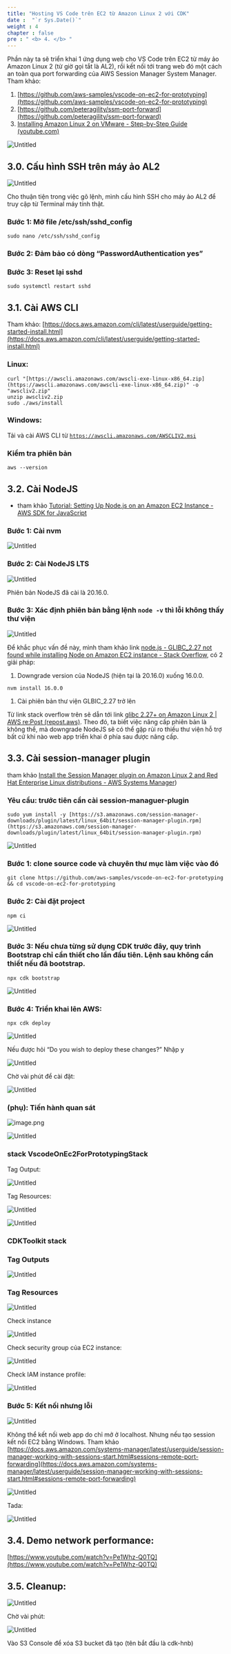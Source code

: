 ```yaml
---
title: "Hosting VS Code trên EC2 từ Amazon Linux 2 với CDK"
date :  "`r Sys.Date()`" 
weight : 4
chapter : false
pre : " <b> 4. </b> "
---
```


Phần này ta sẽ triển khai 1 ứng dụng web cho VS Code trên EC2 từ máy ảo Amazon Linux 2 (từ giờ gọi tắt là AL2), rồi kết nối tới trang web đó một cách an toàn qua port forwarding của AWS Session Manager System Manager. Tham khảo:

1. [https://github.com/aws-samples/vscode-on-ec2-for-prototyping](https://github.com/aws-samples/vscode-on-ec2-for-prototyping)
2. [https://github.com/peteragility/ssm-port-forward](https://github.com/peteragility/ssm-port-forward)
3. [Installing Amazon Linux 2 on VMware - Step-by-Step Guide (youtube.com)](https://www.youtube.com/watch?v=3hzIwa-q35E&t=29s)

![Untitled](/images/img_sec4/image.png)

## 3.0. Cấu hình SSH trên máy ảo AL2

![Untitled](/images/img_sec4/untitled%2052.png)

Cho thuận tiện trong việc gõ lệnh, mình cấu hình SSH cho máy ảo AL2 để truy cập từ Terminal máy tính thật.

### Bước 1: Mở file /etc/ssh/sshd_config

`sudo nano /etc/ssh/sshd_config`

### Bước 2: Đảm bảo có dòng “PasswordAuthentication yes”

### Bước 3: Reset lại sshd

`sudo systemctl restart sshd`

## 3.1. Cài AWS CLI

Tham khảo: [https://docs.aws.amazon.com/cli/latest/userguide/getting-started-install.html](https://docs.aws.amazon.com/cli/latest/userguide/getting-started-install.html)

### Linux:

```
curl "[https://awscli.amazonaws.com/awscli-exe-linux-x86_64.zip](https://awscli.amazonaws.com/awscli-exe-linux-x86_64.zip)" -o "awscliv2.zip"
unzip awscliv2.zip
sudo ./aws/install
```

### Windows:

Tải và cài AWS CLI từ [`https://awscli.amazonaws.com/AWSCLIV2.msi`](https://awscli.amazonaws.com/AWSCLIV2.msi)

### Kiểm tra phiên bản

```
aws --version
```

## 3.2. Cài NodeJS

- tham khảo [Tutorial: Setting Up Node.js on an Amazon EC2 Instance - AWS SDK for JavaScript](https://docs.aws.amazon.com/sdk-for-javascript/v2/developer-guide/setting-up-node-on-ec2-instance.html)

### Bước 1: Cài nvm

![Untitled](/images/img_sec4/untitled%2053.png)

### Bước 2: Cài NodeJS LTS

![Untitled](/images/img_sec4/untitled%2054.png)

Phiên bản NodeJS đã cài là 20.16.0.

### Bước 3: Xác định phiên bản bằng lệnh `node -v` thì lỗi không thấy thư viện

![Untitled](/images/img_sec4/untitled%2055.png)

Để khắc phục vấn đề này, mình tham khảo link [node.js - GLIBC_2.27 not found while installing Node on Amazon EC2 instance - Stack Overflow](https://stackoverflow.com/questions/72022527/glibc-2-27-not-found-while-installing-node-on-amazon-ec2-instance), có 2 giải pháp:

1. Downgrade version của NodeJS (hiện tại là 20.16.0) xuống 16.0.0.

```
nvm install 16.0.0
```

1. Cài phiên bản thư viện GLBIC_2.27 trở lên

Từ link stack overflow trên sẽ dẫn tới link [glibc 2.27+ on Amazon Linux 2 | AWS re:Post (repost.aws)](https://repost.aws/questions/QUrXOioL46RcCnFGyELJWKLw/glibc-2-27-on-amazon-linux-2). Theo đó, ta biết việc nâng cấp phiên bản là không thể, mà downgrade NodeJS sẽ có thể gặp rủi ro thiếu thư viện hỗ trợ bất cứ khi nào web app triển khai ở phía sau được nâng cấp.

## 3.3. Cài session-manager plugin

tham khảo [Install the Session Manager plugin on Amazon Linux 2 and Red Hat Enterprise Linux distributions - AWS Systems Manager](https://docs.aws.amazon.com/systems-manager/latest/userguide/install-plugin-linux.html))

### Yêu cầu: trước tiên cần cài session-managuer-plugin

```
sudo yum install -y [https://s3.amazonaws.com/session-manager-downloads/plugin/latest/linux_64bit/session-manager-plugin.rpm](https://s3.amazonaws.com/session-manager-downloads/plugin/latest/linux_64bit/session-manager-plugin.rpm)
```

![Untitled](/images/img_sec4/untitled%2056.png)


### Bước 1: clone source code và chuyên thư mục làm việc vào đó

```
git clone https://github.com/aws-samples/vscode-on-ec2-for-prototyping && cd vscode-on-ec2-for-prototyping
```

### Bước 2: Cài đặt project

```
npm ci
```

![Untitled](/images/img_sec4/untitled%2057.png)

### Bước 3: Nếu chưa từng sử dụng CDK trước đây, quy trình Bootstrap chỉ cần thiết cho lần đầu tiên. Lệnh sau không cần thiết nếu đã bootstrap.

```
npx cdk bootstrap
```

![Untitled](/images/img_sec4/untitled%2058.png)

### Bước 4: Triển khai lên AWS:

```
npx cdk deploy
```

![Untitled](/images/img_sec4/untitled%2059.png)

Nếu được hỏi “Do you wish to deploy these changes?” Nhập y

![Untitled](/images/img_sec4/untitled%2060.png)

Chờ vài phút để cài đặt:

![Untitled](/images/img_sec4/untitled%2061.png)

### (phụ): Tiến hành quan sát

![image.png](/images/img_sec4/image.png)

![Untitled](/images/img_sec4/untitled%2062.png)

### stack VscodeOnEc2ForPrototypingStack

Tag Output:

![Untitled](/images/img_sec4/7d1990f3-5267-4d61-956a-f43a5d2176e1.png)

Tag Resources:

![Untitled](/images/img_sec4/ffa21354-6be4-459d-9dff-d82498bf9920.png)

![Untitled](/images/img_sec4/untitled%2063.png)

### CDKToolkit stack

### Tag Outputs

![Untitled](/images/img_sec4/f87f2199-e440-495e-add9-a1ad2ecc9b9f.png)

### Tag Resources

![Untitled](/images/img_sec4/c390728e-dae0-4cba-a1da-8b7d6ba49e44.png)

Check instance

![Untitled](/images/img_sec4/untitled%2064.png)

Check security group của EC2 instance:

![Untitled](/images/img_sec4/untitled%2065.png)

Check IAM instance profile:

![Untitled](/images/img_sec4/untitled%2066.png)

### Bước 5: Kết nối nhưng lỗi

![Untitled](/images/img_sec4/untitled%2067.png)

Không thể kết nối web app do chỉ mở ở localhost. Nhưng nếu tạo session kết nối EC2 bằng Windows. Tham khảo [https://docs.aws.amazon.com/systems-manager/latest/userguide/session-manager-working-with-sessions-start.html#sessions-remote-port-forwarding](https://docs.aws.amazon.com/systems-manager/latest/userguide/session-manager-working-with-sessions-start.html#sessions-remote-port-forwarding)

![Untitled](/images/img_sec4/untitled%2068.png)

Tada:

![Untitled](/images/img_sec4/untitled%2069.png)

## 3.4. Demo network performance:

[https://www.youtube.com/watch?v=Pe1Whz-Q0TQ](https://www.youtube.com/watch?v=Pe1Whz-Q0TQ)

## 3.5. Cleanup:

![Untitled](/images/img_sec4/untitled%2070.png)

Chờ vài phút:

![Untitled](/images/img_sec4/untitled%2071.png)

Vào S3 Console để xóa S3 bucket đã tạo (tên bắt đầu là cdk-hnb)

